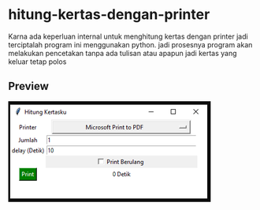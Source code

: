 # hitung-kertas-dengan-printer

Karna ada keperluan internal untuk menghitung kertas dengan printer jadi terciptalah program ini menggunakan python. 
jadi prosesnya program akan melakukan pencetakan tanpa ada tulisan atau apapun jadi kertas yang keluar tetap polos 


## Preview
![alt text](program.png)
